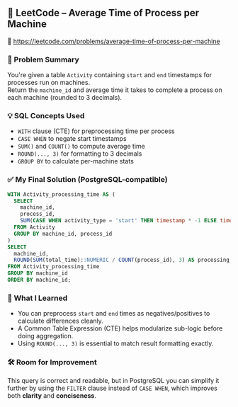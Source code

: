 ## 🧠 LeetCode – Average Time of Process per Machine  
🔗 https://leetcode.com/problems/average-time-of-process-per-machine

### 📌 Problem Summary  
You're given a table `Activity` containing `start` and `end` timestamps for processes run on machines.  
Return the `machine_id` and average time it takes to complete a process on each machine (rounded to 3 decimals).  

### 💡 SQL Concepts Used  
- `WITH` clause (CTE) for preprocessing time per process  
- `CASE WHEN` to negate start timestamps  
- `SUM()` and `COUNT()` to compute average time  
- `ROUND(..., 3)` for formatting to 3 decimals  
- `GROUP BY` to calculate per-machine stats  

### ✅ My Final Solution (PostgreSQL-compatible)
```sql
WITH Activity_processing_time AS (
  SELECT 
    machine_id, 
    process_id,
    SUM(CASE WHEN activity_type = 'start' THEN timestamp * -1 ELSE timestamp END) AS total_time
  FROM Activity
  GROUP BY machine_id, process_id
)
SELECT 
  machine_id, 
  ROUND(SUM(total_time)::NUMERIC / COUNT(process_id), 3) AS processing_time
FROM Activity_processing_time
GROUP BY machine_id
ORDER BY machine_id;
```

### 💬 What I Learned  
- You can preprocess `start` and `end` times as negatives/positives to calculate differences cleanly.  
- A Common Table Expression (CTE) helps modularize sub-logic before doing aggregation.  
- Using `ROUND(..., 3)` is essential to match result formatting exactly.  

### 🛠️ Room for Improvement  
This query is correct and readable, but in PostgreSQL you can simplify it further by using the `FILTER` clause instead of `CASE WHEN`, which improves both **clarity** and **conciseness**.  
